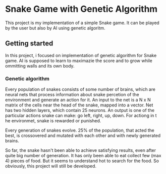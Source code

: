 # Snake Game with Genetic Algorithm

This project is my implementation of a simple Snake game. It can be played by the user but also by AI using genetic algoritm.  

## Getting started

In this project, i focused on implementation of genetic algorithm for Snake game. AI is supposed to learn to maximazie the score and to grow while ommitting walls and its own body.

### Genetic algorithm 

Every population of snakes consists of some number of brains, which are neural nets that process information about snake percetion of the environment and generate an action for it. An input to the net is a N x N matrix of the cells near the head of the snake, mapped into a vector. Net has two hidden layers, which contain 25 neurons. An output is one of the particular actions snake can make: go left, right, up, down. For actiong in t he environmet, snake is rewarded or punished.

Every generation of snakes evolve. 25% of the population, that acted the best, is crossovered and mutated with each other and with newly generated brains.

So far, the snake hasn't been able to achieve satisfying results, even after quite big number of generation. It has only been able to eat collect few (max 4) pieces of food. But it seems to understand hot to search for the food. So obviously, this project will still be developed.